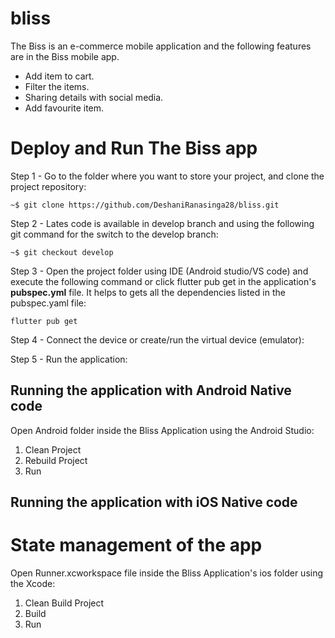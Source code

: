 # bliss

The Biss is an e-commerce mobile application and the following features are in the Biss mobile app.
- Add item to cart.
- Filter the items.
- Sharing details with social media.
- Add favourite item.

# Deploy and Run The Biss app

Step 1 - Go to the folder where you want to store your project, and clone the project repository:

` ~$ git clone https://github.com/DeshaniRanasinga28/bliss.git `

Step 2 - Lates code is available in develop branch and using the following git command for the switch to the develop branch:

` ~$ git checkout develop `

Step 3 - Open the project folder using IDE (Android studio/VS code) and execute the following command or click flutter pub get in the application's **pubspec.yml** file. It helps to gets all the dependencies listed in the pubspec.yaml file:

`flutter pub get`

Step 4 - Connect the device or create/run the virtual device (emulator):

Step 5 - Run the application:

## Running the application with Android Native code

Open Android folder inside the Bliss Application using the Android Studio:
1. Clean Project
2. Rebuild Project
3. Run

## Running the application with iOS Native code

# State management of the app

Open Runner.xcworkspace file inside the Bliss Application's ios folder using the Xcode: 
1. Clean Build Project
2. Build
3. Run


